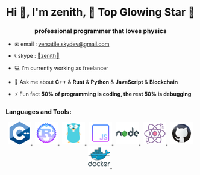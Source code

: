 <h1 align="center">Hi 👋, I'm zenith, 🌟 Top Glowing Star 🔭</h1>
<h3 align="center">professional programmer that loves physics</h3>

* ✉ email : <a href="versatile.skydev@gmail.com">versatile.skydev@gmail.com</a>

* 📞 skype : <a href="https://join.skype.com/invite/sTcIbKLV2x6u">🌟zenith🌟</a>

- 💻 I’m currently working as freelancer

- 💬 Ask me about **C++** & **Rust** & **Python** & **JavaScript** & **Blockchain**

- ⚡ Fun fact **50% of programming is coding, the rest 50% is debugging**

<h3 align="left">Languages and Tools:</h3>
<p align="center"> 
    <a href="https://www.w3schools.com/cpp/" target="_blank" rel="noreferrer"> 
        <img src="https://raw.githubusercontent.com/devicons/devicon/master/icons/cplusplus/cplusplus-original.svg" alt="cplusplus" width="60" height="60" />
    </a> &nbsp; 
    <a href="https://www.rust-lang.org/" target="_blank" rel="noreferrer">
        <img src="rust.png" alt="rust" width="60" height="60" />
    </a> &nbsp; 
    <a href="https://go.dev/doc/" target="_blank" rel="noreferrer">
        <img src="golang.png" alt="linux" width="60" height="60" />
    </a> &nbsp; 
    <a  href="https://developer.mozilla.org/en-US/docs/Web/JavaScript" target="_blank" rel="noreferrer"> 
        <img src="javascript.png" alt="javascript" width="60" height="60" />
    </a> &nbsp;
    <a  href="https://nodejs.org/en/docs" target="_blank" rel="noreferrer"> 
        <img src="nodejs.png" alt="javascript" width="60" height="60" />
    </a> &nbsp;
    <a  href="https://legacy.reactjs.org/docs/getting-started.html" target="_blank" rel="noreferrer"> 
        <img src="react.png" alt="javascript" width="60" height="60" />
    </a> &nbsp;
    <a href="https://docs.github.com/en/actions" target="_blank" rel="noreferrer"> 
        <img src="github.png" alt="opencv" width="60" height="60" />
    </a>
    <a href="https://www.docker.com/" target="_blank" rel="noreferrer"> 
        <img src="https://raw.githubusercontent.com/devicons/devicon/master/icons/docker/docker-original-wordmark.svg" alt="docker" width="60" height="60" /> 
    </a> &nbsp;
</p>